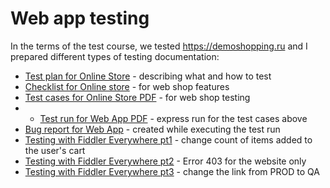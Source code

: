# Web app testing

In the terms of the test course, we tested https://demoshopping.ru and I prepared different types of testing documentation:

- [Test plan for Online Store](https://docs.google.com/spreadsheets/d/1W0eTT2EIytFzbxte3Hnk658d0jCCK4sIYjlyoBs70wM/edit?gid=0#gid=0) - describing what and how to test 
- [Checklist for Online store](https://docs.google.com/spreadsheets/d/1BixJ8F3j8PfGr_RSLe8gZikXAPDQkbQDUepR246rNpg/edit?gid=59170846#gid=59170846) - for web shop features
- [Test cases for Online Store PDF](https://drive.google.com/file/d/114X9fTjH-geTXmvUdZNK1V_JE8_SJgoc/view?usp=sharing) - for web shop testing
- - [Test run for Web App PDF](https://drive.google.com/file/d/1sA2QpfodJJZUg1MoNzcZebqXmCv5bO-d/view?usp=sharing) - express run for the test cases above
- [Bug report for Web App](https://docs.google.com/spreadsheets/d/1FjJcejBhiJDoQ1s_Ug5eqADIqgw3TaZygQxyDMeKR2w/edit?usp=sharing) - created while executing the test run
- [Testing with Fiddler Everywhere pt1](https://drive.google.com/file/d/1HtgA1G3phoU49HHvB9Tfp2lvAwC2BtBh/view?usp=sharing) - change count of items added to the user's cart
- [Testing with Fiddler Everywhere pt2](https://drive.google.com/file/d/1a0TVmhP8GEH-MLzz-2OWaBu97S8gEJnL/view?usp=sharing) - Error 403 for the website only
- [Testing with Fiddler Everywhere pt3](https://drive.google.com/file/d/1R6NvhtWvWVRngutghw4IXiVEtE4lDmA6/view?usp=sharing) - change the link from PROD to QA
